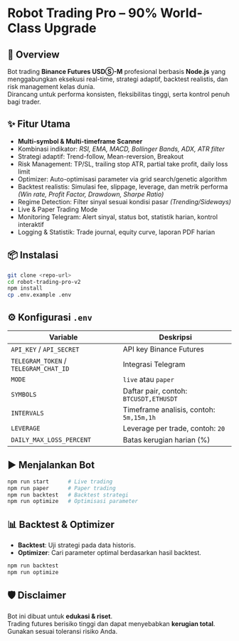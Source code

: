 # Robot Trading Pro – 90% World-Class Upgrade

## 🚀 Overview
Bot trading **Binance Futures USDⓈ-M** profesional berbasis **Node.js** yang menggabungkan eksekusi real-time, strategi adaptif, backtest realistis, dan risk management kelas dunia.  
Dirancang untuk performa konsisten, fleksibilitas tinggi, serta kontrol penuh bagi trader.

## ✨ Fitur Utama
- **Multi-symbol & Multi-timeframe Scanner**
- Kombinasi indikator: *RSI, EMA, MACD, Bollinger Bands, ADX, ATR filter*
- Strategi adaptif: Trend-follow, Mean-reversion, Breakout
- Risk Management: TP/SL, trailing stop ATR, partial take profit, daily loss limit
- Optimizer: Auto-optimisasi parameter via grid search/genetic algorithm
- Backtest realistis: Simulasi fee, slippage, leverage, dan metrik performa *(Win rate, Profit Factor, Drawdown, Sharpe Ratio)*
- Regime Detection: Filter sinyal sesuai kondisi pasar *(Trending/Sideways)*
- Live & Paper Trading Mode
- Monitoring Telegram: Alert sinyal, status bot, statistik harian, kontrol interaktif
- Logging & Statistik: Trade journal, equity curve, laporan PDF harian

## 📦 Instalasi
```bash
git clone <repo-url>
cd robot-trading-pro-v2
npm install
cp .env.example .env
```

## ⚙️ Konfigurasi `.env`
| Variable | Deskripsi |
|----------|-----------|
| `API_KEY` / `API_SECRET` | API key Binance Futures |
| `TELEGRAM_TOKEN` / `TELEGRAM_CHAT_ID` | Integrasi Telegram |
| `MODE` | `live` atau `paper` |
| `SYMBOLS` | Daftar pair, contoh: `BTCUSDT,ETHUSDT` |
| `INTERVALS` | Timeframe analisis, contoh: `5m,15m,1h` |
| `LEVERAGE` | Leverage per trade, contoh: `20` |
| `DAILY_MAX_LOSS_PERCENT` | Batas kerugian harian (%) |

## ▶️ Menjalankan Bot
```bash
npm run start      # Live trading
npm run paper      # Paper trading
npm run backtest   # Backtest strategi
npm run optimize   # Optimisasi parameter
```

## 📊 Backtest & Optimizer
- **Backtest**: Uji strategi pada data historis.
- **Optimizer**: Cari parameter optimal berdasarkan hasil backtest.
```bash
npm run backtest
npm run optimize
```

## 🛡 Disclaimer
Bot ini dibuat untuk **edukasi & riset**.  
Trading futures berisiko tinggi dan dapat menyebabkan **kerugian total**.  
Gunakan sesuai toleransi risiko Anda.
